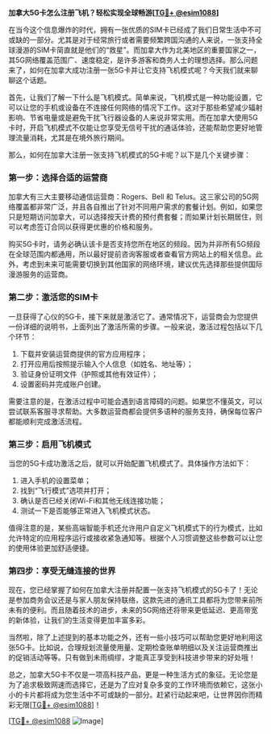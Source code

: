 **加拿大5G卡怎么注册飞机？轻松实现全球畅游[[TG💪+ @esim1088](https://t.me/s/esim1088)]**

在当今这个信息爆炸的时代，拥有一张优质的SIM卡已经成了我们日常生活中不可或缺的一部分。尤其是对于经常旅行或者需要频繁跨国沟通的人来说，一张支持全球漫游的SIM卡简直就是他们的“救星”。而加拿大作为北美地区的重要国家之一，其5G网络覆盖范围广、速度稳定，是许多游客和商务人士的理想选择。那么问题来了，如何在加拿大成功注册一张5G卡并让它支持飞机模式呢？今天我们就来聊聊这个话题。

首先，让我们了解一下什么是飞机模式。简单来说，飞机模式是一种功能设置，它可以让您的手机或设备在不连接任何网络的情况下工作。这对于那些希望减少辐射影响、节省电量或是避免干扰飞行器设备的人来说非常实用。而在加拿大使用5G卡时，开启飞机模式不仅能让您享受无信号干扰的通话体验，还能帮助您更好地管理流量消耗，尤其是在境外旅行期间。

那么，如何在加拿大注册一张支持飞机模式的5G卡呢？以下是几个关键步骤：

### **第一步：选择合适的运营商**
加拿大有三大主要移动通信运营商：Rogers、Bell 和 Telus。这三家公司的5G网络覆盖都非常广泛，并且各自推出了针对不同用户需求的套餐计划。例如，如果您只是短期访问加拿大，可以选择按天计费的预付费套餐；而如果计划长期居住，则可以考虑签订合同以获得更优惠的价格和服务。

购买5G卡时，请务必确认该卡是否支持您所在地区的频段。因为并非所有5G频段在全球范围内都通用，所以最好提前咨询客服或者查看官方网站上的相关信息。此外，考虑到未来可能需要切换到其他国家的网络环境，建议优先选择那些提供国际漫游服务的运营商。

### **第二步：激活您的SIM卡**
一旦获得了心仪的5G卡，接下来就是激活它了。通常情况下，运营商会为您提供一份详细的说明书，上面列出了激活所需的步骤。一般来说，激活过程包括以下几个环节：
1. 下载并安装运营商提供的官方应用程序；
2. 打开应用后按照提示输入个人信息（如姓名、地址等）；
3. 验证身份证明文件（护照或其他有效证件）；
4. 设置密码并完成账户创建。

需要注意的是，在激活过程中可能会遇到语言障碍的问题。如果您不懂英文，可以尝试联系客服寻求帮助。大多数运营商都会提供多语种的服务支持，确保每位客户都能顺利完成激活流程。

### **第三步：启用飞机模式**
当您的5G卡成功激活之后，就可以开始配置飞机模式了。具体操作方法如下：
1. 进入手机的设置菜单；
2. 找到“飞行模式”选项并打开；
3. 确认是否已经关闭Wi-Fi和其他无线连接功能；
4. 测试一下是否能够正常进入飞机模式状态。

值得注意的是，某些高端智能手机还允许用户自定义飞机模式下的行为模式，比如允许特定的应用程序运行或接收紧急通知等。根据个人习惯调整这些参数可以让您的使用体验更加舒适便捷。

### **第四步：享受无缝连接的世界**
现在，您已经掌握了如何在加拿大注册并配置一张支持飞机模式的5G卡了！无论是参加商务会议还是与家人朋友保持联络，这款先进的通讯工具都将为您带来前所未有的便利。而且随着技术的进步，未来的5G网络还将带来更低延迟、更高带宽的新体验，让我们的生活变得更加丰富多彩。

当然啦，除了上述提到的基本功能之外，还有一些小技巧可以帮助您更好地利用这张5G卡。比如说，合理规划流量使用量、定期检查账单明细以及关注运营商推出的促销活动等等。只有做到未雨绸缪，才能真正享受到科技进步带来的好处哦！

总之，加拿大5G卡不仅是一项高科技产品，更是一种生活方式的象征。无论您是为了追求极致网速而选择它，还是为了应对复杂多变的工作环境而依赖它，这张小小的卡片都将成为您生活中不可或缺的一部分。赶紧行动起来吧，让世界因你而精彩无限[[TG💪+ @esim1088](https://t.me/s/esim1088)]！

[[TG💪+ @esim1088](https://t.me/s/esim1088) ![Image](https://i.postimg.cc/4NQfJmqS/Snipaste-2025-05-13-00-14-12.png)]